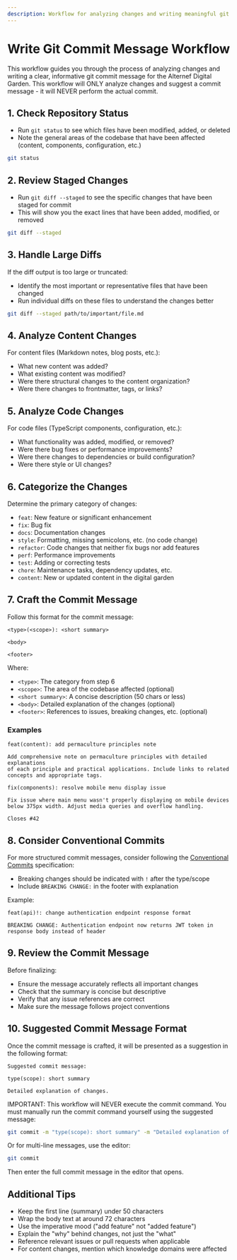 ```yaml
---
description: Workflow for analyzing changes and writing meaningful git commit messages
---
```


# Write Git Commit Message Workflow

This workflow guides you through the process of analyzing changes and writing a clear, informative git commit message for the Alternef Digital Garden. This workflow will ONLY analyze changes and suggest a commit message - it will NEVER perform the actual commit.

## 1. Check Repository Status

- Run `git status` to see which files have been modified, added, or deleted
- Note the general areas of the codebase that have been affected (content, components, configuration, etc.)

```bash
git status
```

## 2. Review Staged Changes

- Run `git diff --staged` to see the specific changes that have been staged for commit
- This will show you the exact lines that have been added, modified, or removed

```bash
git diff --staged
```

## 3. Handle Large Diffs

If the diff output is too large or truncated:

- Identify the most important or representative files that have been changed
- Run individual diffs on these files to understand the changes better

```bash
git diff --staged path/to/important/file.md
```

## 4. Analyze Content Changes

For content files (Markdown notes, blog posts, etc.):

- What new content was added?
- What existing content was modified?
- Were there structural changes to the content organization?
- Were there changes to frontmatter, tags, or links?

## 5. Analyze Code Changes

For code files (TypeScript components, configuration, etc.):

- What functionality was added, modified, or removed?
- Were there bug fixes or performance improvements?
- Were there changes to dependencies or build configuration?
- Were there style or UI changes?

## 6. Categorize the Changes

Determine the primary category of changes:

- `feat`: New feature or significant enhancement
- `fix`: Bug fix
- `docs`: Documentation changes
- `style`: Formatting, missing semicolons, etc. (no code change)
- `refactor`: Code changes that neither fix bugs nor add features
- `perf`: Performance improvements
- `test`: Adding or correcting tests
- `chore`: Maintenance tasks, dependency updates, etc.
- `content`: New or updated content in the digital garden

## 7. Craft the Commit Message

Follow this format for the commit message:

```text
<type>(<scope>): <short summary>

<body>

<footer>
```

Where:

- `<type>`: The category from step 6
- `<scope>`: The area of the codebase affected (optional)
- `<short summary>`: A concise description (50 chars or less)
- `<body>`: Detailed explanation of the changes (optional)
- `<footer>`: References to issues, breaking changes, etc. (optional)

### Examples

```text
feat(content): add permaculture principles note

Add comprehensive note on permaculture principles with detailed explanations
of each principle and practical applications. Include links to related
concepts and appropriate tags.
```

```text
fix(components): resolve mobile menu display issue

Fix issue where main menu wasn't properly displaying on mobile devices
below 375px width. Adjust media queries and overflow handling.

Closes #42
```

## 8. Consider Conventional Commits

For more structured commit messages, consider following the [Conventional Commits](https://www.conventionalcommits.org/) specification:

- Breaking changes should be indicated with `!` after the type/scope
- Include `BREAKING CHANGE:` in the footer with explanation

Example:

```text
feat(api)!: change authentication endpoint response format

BREAKING CHANGE: Authentication endpoint now returns JWT token in 
response body instead of header
```

## 9. Review the Commit Message

Before finalizing:

- Ensure the message accurately reflects all important changes
- Check that the summary is concise but descriptive
- Verify that any issue references are correct
- Make sure the message follows project conventions

## 10. Suggested Commit Message Format

Once the commit message is crafted, it will be presented as a suggestion in the following format:

```text
Suggested commit message:

type(scope): short summary

Detailed explanation of changes.
```

IMPORTANT: This workflow will NEVER execute the commit command. You must manually run the commit command yourself using the suggested message:

```bash
git commit -m "type(scope): short summary" -m "Detailed explanation of changes."
```

Or for multi-line messages, use the editor:

```bash
git commit
```

Then enter the full commit message in the editor that opens.

## Additional Tips

- Keep the first line (summary) under 50 characters
- Wrap the body text at around 72 characters
- Use the imperative mood ("add feature" not "added feature")
- Explain the "why" behind changes, not just the "what"
- Reference relevant issues or pull requests when applicable
- For content changes, mention which knowledge domains were affected
